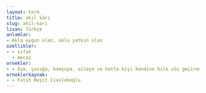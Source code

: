 ```yaml
---
layout: term
title: akıl kârı
slug: akil-kari
lisan: Türkçe
anlamlar:
- Akla uygun olan, akla yatkın olan
ozellikler:
- - sıfat
  - mecaz
ornekler:
- - Eşe, çocuğa, komşuya, aileye ve hatta kişi kendine bile söz geçiremezken bu kimseleri kontrol etmeye çalışmak hiç akıl kârı bir tutum değildir.
orneklerkaynak:
- - Fatih Reşit Civelekoğlu
---
```

